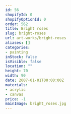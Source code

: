 ```yaml
---
id: 56
shopifyId: 0
shopifyOptionId: 0
order: 562
title: Bright roses
slug: bright-roses
url: art-works/bright-roses
aliases: []
categories:
- painting
inStock: false
isVisible: false
location: ""
height: 70
width: 90
date: 2007-01-01T00:00:00Z
materials:
- acrylic
- canvas
price: -1
mainImage: bright_roses.jpg
---
```

